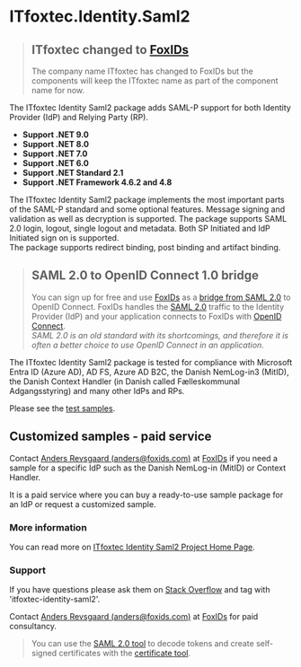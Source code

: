# ITfoxtec.Identity.Saml2

> ## ITfoxtec changed to [FoxIDs](https://www.foxids.com)
> The company name ITfoxtec has changed to FoxIDs but the components will keep the ITfoxtec name as part of the component name for now.

The ITfoxtec Identity Saml2 package adds SAML-P support for both Identity Provider (IdP) and Relying Party (RP).

* **Support .NET 9.0**
* **Support .NET 8.0**
* **Support .NET 7.0**
* **Support .NET 6.0**
* **Support .NET Standard 2.1**
* **Support .NET Framework 4.6.2 and 4.8**

The ITfoxtec Identity Saml2 package implements the most important parts of the SAML-P standard and some optional features. 
Message signing and validation as well as decryption is supported. The package supports SAML 2.0 login, logout, single 
logout and metadata. Both SP Initiated and IdP Initiated sign on is supported.  
The package supports redirect binding, post binding and artifact binding.

> ## SAML 2.0 to OpenID Connect 1.0 bridge
> You can sign up for free and use [FoxIDs](https://www.foxids.com) as a [bridge from SAML 2.0](https://www.foxids.com/docs/bridge) to OpenID Connect.
> FoxIDs handles the [SAML 2.0](https://www.foxids.com/docs/up-party-saml-2.0) traffic to the Identity Provider (IdP) and your application connects to FoxIDs with [OpenID Connect](https://www.foxids.com/docs/down-party-oidc).  
> *SAML 2.0 is an old standard with its shortcomings, and therefore it is often a better choice to use OpenID Connect in an application.*  

The ITfoxtec Identity Saml2 package is tested for compliance with Microsoft Entra ID (Azure AD), AD FS, Azure AD B2C, the Danish NemLog-in3 (MitID), the Danish Context Handler (in Danish called Fælleskommunal Adgangsstyring) and many other IdPs and RPs.

Please see the [test samples](test).

## Customized samples - paid service
Contact [Anders Revsgaard (anders@foxids.com)](mailto:anders@foxids.com) at [FoxIDs](https://www.foxids.com) if you need a sample for a specific IdP such as the Danish NemLog-in (MitID) or Context Handler.

It is a paid service where you can buy a ready-to-use sample package for an IdP or request a customized sample.

### More information
You can read more on [ITfoxtec Identity Saml2 Project Home Page](https://itfoxtec.com/identitysaml2).

### Support
If you have questions please ask them on [Stack Overflow](https://stackoverflow.com/questions/tagged/itfoxtec-identity-saml2) and tag with 'itfoxtec-identity-saml2'.

Contact [Anders Revsgaard (anders@foxids.com)](mailto:anders@foxids.com) at [FoxIDs](https://www.foxids.com) for paid consultancy.

> You can use the [SAML 2.0 tool](https://www.foxids.com/tools/saml) to decode tokens and create self-signed certificates with the [certificate tool](https://www.foxids.com/tools/certificate).
